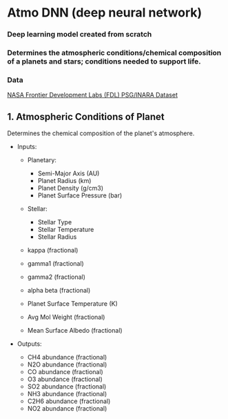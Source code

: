 # Atmo DNN (deep neural network)
### Deep learning model created from scratch
### Determines the atmospheric conditions/chemical composition of a planets and stars; conditions needed to support life.

### Data

[NASA Frontier Development Labs (FDL) PSG/INARA Dataset](https://exoplanetarchive.ipac.caltech.edu/cgi-bin/FDL/nph-fdl?psg)

## 1. Atmospheric Conditions of Planet

Determines the chemical composition of the planet's atmosphere.

- Inputs:
    - Planetary:
        - Semi-Major Axis (AU)
        - Planet Radius	(km)
        - Planet Density (g/cm3)
        - Planet Surface Pressure (bar)
    - Stellar:
        - Stellar Type
        - Stellar Temperature
        - Stellar Radius
          
    - kappa	(fractional)
    - gamma1 (fractional)
    - gamma2 (fractional)
    - alpha	beta (fractional)
    - Planet Surface Temperature (K)
    - Avg Mol Weight (fractional)
    - Mean Surface Albedo (fractional)

- Outputs:
    - CH4 abundance	(fractional)
    - N2O abundance	(fractional)
    - CO abundance (fractional)
    - O3 abundance (fractional)
    - SO2 abundance	(fractional)
    - NH3 abundance	(fractional)
    - C2H6 abundance (fractional)
    - NO2 abundance (fractional)
